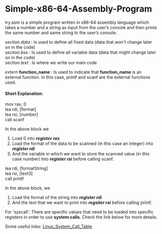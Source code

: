 # Simple-x86-64-Assembly-Program

try.asm is a simple program written in x86-64 assembly language which takes a number and a string as input from the user’s console and then prints the same number and same string to the user’s console.

_section.data_ : Is used to define all fixed data (data that won't change later on in the code)  
_section.bss_ : Is used to define all variable data (data that might change later on in the code)  
_section.text_ : Is where we write our main code

_extern_ **function_name** : Is used to indicate that **function_name** is an external function. In this case, printf and scanf are the external functions used.

#### Short Explanation:

mov rax, 0  
lea rdi, [format]  
lea rsi, [number]  
call scanf  

In the above block we 
1. Load 0 into **_register rax_**
2. Load the format of the data to be scanned (in this case an integer) into **_register rdi_**
3. And the variable in which we want to store the scanned value (in this case number) into **_register rsi_**
before calling scanf.
  
lea rdi, [formatString]  
lea rsi, [text3]  
call printf  

In the above block, we 
1. Load the format of the string into **_register rdi_**
2. And the text that we want to print into **_regsiter rsi_** before calling printf.


For 'syscall':
There are specific values that need to be loaded into specific registers in order to use **system calls**. Check the link below for more details.

Some useful links:
[Linux_System_Call_Table](https://blog.rchapman.org/posts/Linux_System_Call_Table_for_x86_64/)
